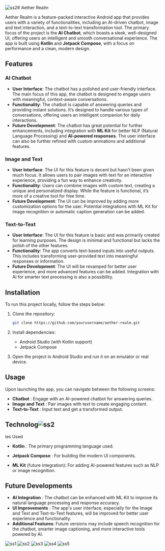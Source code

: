 ![ss2](https://github.com/user-attachments/assets/7b1fd4ec-12d7-4d40-abc1-357528537067)# Aether Realm

Aether Realm is a feature-packed interactive Android app that provides users with a variety of functionalities, including an AI-driven chatbot, image and text interaction, and a text-to-text transformation tool. The primary focus of the project is the **AI Chatbot**, which boasts a sleek, well-designed UI, offering users an intelligent and smooth conversational experience. The app is built using **Kotlin** and **Jetpack Compose**, with a focus on performance and a clean, modern design.

## Features

### **AI Chatbot**
- **User Interface**: The chatbot has a polished and user-friendly interface. The main focus of this app, the chatbot is designed to engage users with meaningful, context-aware conversations.
- **Functionality**: The chatbot is capable of answering queries and providing instant solutions. It’s designed to handle various types of conversations, offering users an intelligent companion for daily interactions.
- **Future Development**: The chatbot has great potential for further enhancements, including integration with **ML Kit** for better NLP (Natural Language Processing) and **AI-powered responses**. The user interface can also be further refined with custom animations and additional features.

### **Image and Text**
- **User Interface**: The UI for this feature is decent but hasn't been given much focus. It allows users to pair images with text for an interactive experience, providing a fun way to enhance creativity.
- **Functionality**: Users can combine images with custom text, creating a unique and personalized display. While the feature is functional, it’s more of a creative tool for free time.
- **Future Development**: The UI can be improved by adding more customization options for the user. Potential integrations with ML Kit for image recognition or automatic caption generation can be added.

### **Text-to-Text**
- **User Interface**: The UI for this feature is basic and was primarily created for learning purposes. The design is minimal and functional but lacks the polish of the other features.
- **Functionality**: The app converts text-based inputs into useful outputs. This includes transforming user-provided text into meaningful responses or information.
- **Future Development**: The UI will be revamped for better user experience, and more advanced features can be added. Integration with AI for smarter text processing is also a possibility.

## Installation

To run this project locally, follow the steps below:

1. Clone the repository:
   ```bash
   git clone https://github.com/yourusername/aether-realm.git

2. Install dependencies:
   - Android Studio (with Kotlin support)
   - Jetpack Compose

3. Open the project in Android Studio and run it on an emulator or real device.

## Usage

Upon launching the app, you can navigate between the following screens:

- **Chatbot** : Engage with an AI-powered chatbot for answering queries.
- **Image and Text** : Pair images with text to create engaging content.
- **Text-to-Text** : Input text and get a transformed output.
  
## Technolog![ss2](https://github.com/user-attachments/assets/e4188c75-f8b5-4446-b03d-c197c4969bab)
ies Used
- **Kotlin** : The primary programming language used.
- **Jetpack Compose** : For building the modern UI components.

- **ML Kit** (future integration): For adding AI-powered features such as NLP or image recognition.

  
## Future Developments
- **AI Integration** : The chatbot can be enhanced with ML Kit to improve its natural language processing and response accuracy.
- **UI Improvements** : The app's user interface, especially for the Image and Text and Text-to-Text features, will be improved for better user experience and functionality.
- **Additional Features**: Future versions may include speech recognition for the chatbot, smarter image captioning, and more interactive tools powered by AI.





![ss1](https://github.com/user-attachments/assets/56dd5875-997b-406d-bc5b-28405ba654d2)
![ss2](https://github.com/user-attachments/assets/0cac1264-f92a-4964-a076-af062cb6fd23)
![ss3](https://github.com/user-attachments/assets/2854a79a-19b8-4bbc-81ea-69675acca71d)
![ss4](https://github.com/user-attachments/assets/fcfea00b-f4f7-4809-a0cb-a8ac0a1bfd67)
![ss5](https://github.com/user-attachments/assets/de219dca-8b93-4032-aea4-40f3e4be16e7)


